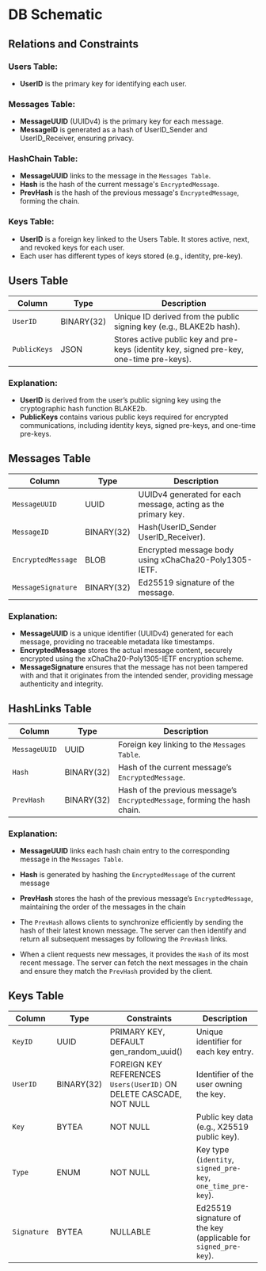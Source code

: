 # DB Schematic

## Relations and Constraints

### Users Table:
- **UserID** is the primary key for identifying each user.  
### Messages Table:  
- **MessageUUID** (UUIDv4)  is the primary key for each message.
- **MessageID** is generated as a hash of UserID_Sender and UserID_Receiver, ensuring privacy.  

### HashChain Table:

- **MessageUUID** links to the message in the `Messages Table`.
- **Hash** is the hash of the current message's `EncryptedMessage`.
- **PrevHash** is the hash of the previous message's `EncryptedMessage`, forming the chain.

### Keys Table:  
- **UserID** is a foreign key linked to the Users Table. It stores active, next, and revoked keys for each user.
- Each user has different types of keys stored (e.g., identity, pre-key).  

## Users Table

| Column       | Type       | Description                                                 |
|--------------|------------|-------------------------------------------------------------|
| `UserID`     | BINARY(32) | Unique ID derived from the public signing key (e.g., BLAKE2b hash). |
| `PublicKeys` | JSON       | Stores active public key and pre-keys (identity key, signed pre-key, one-time pre-keys). |
### Explanation:

- **UserID** is derived from the user’s public signing key using the cryptographic hash function BLAKE2b.
- **PublicKeys** contains various public keys required for encrypted communications, including identity keys, signed pre-keys, and one-time pre-keys.
## Messages Table

| Column             | Type       | Description                                                   |
| ------------------ | ---------- | ------------------------------------------------------------- |
| `MessageUUID`      | UUID       | UUIDv4 generated for each message, acting as the primary key. |
| `MessageID`        | BINARY(32) | Hash(UserID_Sender UserID_Receiver).                          |
| `EncryptedMessage` | BLOB       | Encrypted message body using xChaCha20-Poly1305-IETF.         |
| `MessageSignature` | BINARY(32) | Ed25519 signature of the message.                             |
### Explanation:

- **MessageUUID** is a unique identifier (UUIDv4) generated for each message, providing no traceable metadata like timestamps.
- **EncryptedMessage** stores the actual message content, securely encrypted using the xChaCha20-Poly1305-IETF encryption scheme.
- **MessageSignature** ensures that the message has not been tampered with and that it originates from the intended sender, providing message authenticity and integrity.
## HashLinks Table

| Column        | Type       | Description                                                                |
| ------------- | ---------- | -------------------------------------------------------------------------- |
| `MessageUUID` | UUID       | Foreign key linking to the `Messages Table`.                               |
| `Hash`        | BINARY(32) | Hash of the current message’s `EncryptedMessage`.                          |
| `PrevHash`    | BINARY(32) | Hash of the previous message’s `EncryptedMessage`, forming the hash chain. |
### Explanation:

- **MessageUUID** links each hash chain entry to the corresponding message in the `Messages Table`.
- **Hash** is generated by hashing the `EncryptedMessage` of the current message
- **PrevHash** stores the hash of the previous message’s `EncryptedMessage`, maintaining the order of the messages in the chain

- The `PrevHash` allows clients to synchronize efficiently by sending the hash of their latest known message. The server can then identify and return all subsequent messages by following the `PrevHash` links.
- When a client requests new messages, it provides the `Hash` of its most recent message. The server can fetch the next messages in the chain and ensure they match the `PrevHash` provided by the client.
## Keys Table

| Column      | Type       | Constraints                                                        | Description                                                     |
| ----------- | ---------- | ------------------------------------------------------------------ | --------------------------------------------------------------- |
| `KeyID`     | UUID       | PRIMARY KEY, DEFAULT gen_random_uuid()                             | Unique identifier for each key entry.                           |
| `UserID`    | BINARY(32) | FOREIGN KEY REFERENCES `Users(UserID)` ON DELETE CASCADE, NOT NULL | Identifier of the user owning the key.                          |
| `Key`       | BYTEA      | NOT NULL                                                           | Public key data (e.g., X25519 public key).                      |
| `Type`      | ENUM       | NOT NULL                                                           | Key type (`identity`, `signed_pre-key`, `one_time_pre-key`).    |
| `Signature` | BYTEA      | NULLABLE                                                           | Ed25519 signature of the key (applicable for `signed_pre-key`). |
